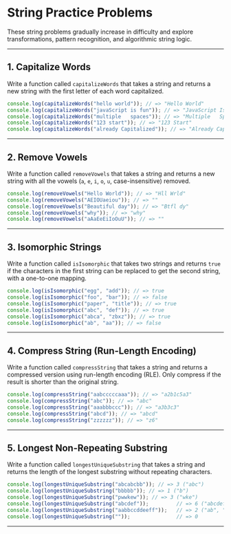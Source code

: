 # String Practice Problems

These string problems gradually increase in difficulty and explore transformations, pattern recognition, and algorithmic string logic.

---

## 1. Capitalize Words

Write a function called `capitalizeWords` that takes a string and returns a new string with the first letter of each word capitalized.

```js
console.log(capitalizeWords("hello world")); // => "Hello World"
console.log(capitalizeWords("javaScript is fun")); // => "JavaScript Is Fun"
console.log(capitalizeWords("multiple   spaces")); // => "Multiple   Spaces"
console.log(capitalizeWords("123 start")); // => "123 Start"
console.log(capitalizeWords("already Capitalized")); // => "Already Capitalized"
```

---

## 2. Remove Vowels

Write a function called `removeVowels` that takes a string and returns a new string with all the vowels (`a`, `e`, `i`, `o`, `u`, case-insensitive) removed.

```js
console.log(removeVowels("Hello World")); // => "Hll Wrld"
console.log(removeVowels("AEIOUaeiou")); // => ""
console.log(removeVowels("Beautiful day")); // => "Btfl dy"
console.log(removeVowels("why")); // => "why"
console.log(removeVowels("aAaEeEiIoOuU")); // => ""
```

---

## 3. Isomorphic Strings

Write a function called `isIsomorphic` that takes two strings and returns `true` if the characters in the first string can be replaced to get the second string, with a one-to-one mapping.

```js
console.log(isIsomorphic("egg", "add")); // => true
console.log(isIsomorphic("foo", "bar")); // => false
console.log(isIsomorphic("paper", "title")); // => true
console.log(isIsomorphic("abc", "def")); // => true
console.log(isIsomorphic("abca", "zbxz")); // => true
console.log(isIsomorphic("ab", "aa")); // => false
```

---

## 4. Compress String (Run-Length Encoding)

Write a function called `compressString` that takes a string and returns a compressed version using run-length encoding (RLE). Only compress if the result is shorter than the original string.

```js
console.log(compressString("aabcccccaaa")); // => "a2b1c5a3"
console.log(compressString("abc")); // => "abc"
console.log(compressString("aaabbbccc")); // => "a3b3c3"
console.log(compressString("abcd")); // => "abcd"
console.log(compressString("zzzzzz")); // => "z6"
```

---

## 5. Longest Non-Repeating Substring

Write a function called `longestUniqueSubstring` that takes a string and returns the length of the longest substring without repeating characters.

```js
console.log(longestUniqueSubstring("abcabcbb")); // => 3 ("abc")
console.log(longestUniqueSubstring("bbbbb")); // => 1 ("b")
console.log(longestUniqueSubstring("pwwkew")); // => 3 ("wke")
console.log(longestUniqueSubstring("abcdef"));         // => 6 ("abcdef")
console.log(longestUniqueSubstring("aabbccddeeff"));   // => 2 ("ab", "bc", etc.)
console.log(longestUniqueSubstring(""));               // => 0
```

---
